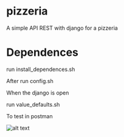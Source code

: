 # pizzeria
A simple API REST with django for a pizzeria


# Dependences
run install_dependences.sh

After run config.sh

When the django is open

run value_defaults.sh

To test in postman

![alt text](https://github.com/pemtajo/pizzeria/blob/master/postman.png)
